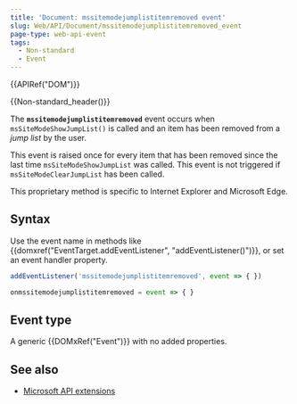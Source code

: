 ```yaml
---
title: 'Document: mssitemodejumplistitemremoved event'
slug: Web/API/Document/mssitemodejumplistitemremoved_event
page-type: web-api-event
tags:
  - Non-standard
  - Event
---
```

{{APIRef("DOM")}}

{{Non-standard_header()}}

The **`mssitemodejumplistitemremoved`** event occurs when `msSiteModeShowJumpList()` is called and an item has been removed from a _jump list_ by the user.

This event is raised once for every item that has been removed since the last time `msSiteModeShowJumpList` was called. This event is not triggered if `msSiteModeClearJumpList` has been called.

This proprietary method is specific to Internet Explorer and Microsoft Edge.

## Syntax

Use the event name in methods like {{domxref("EventTarget.addEventListener", "addEventListener()")}}, or set an event handler property.

```js
addEventListener('mssitemodejumplistitemremoved', event => { })

onmssitemodejumplistitemremoved = event => { }
```

## Event type

A generic {{DOMxRef("Event")}} with no added properties.

## See also

- [Microsoft API extensions](/en-US/docs/Web/API/Microsoft_Extensions)

